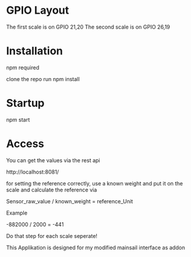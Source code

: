 # GPIO Layout

The first scale is on GPIO 21,20
The second scale is on GPIO 26,19

# Installation

npm required

clone the repo
run npm install

# Startup

npm start

# Access

You can get the values via the rest api

http://localhost:8081/

for setting the reference correctly, use a known weight and put it on the scale and calculate the reference via

Sensor_raw_value / known_weight = reference_Unit

Example 

-882000 / 2000 = -441

Do that step for each scale seperate!

This Applikation is designed for my modified mainsail interface as addon
